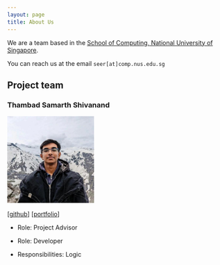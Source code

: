 ```yaml
---
layout: page
title: About Us
---
```


We are a team based in the [School of Computing, National University of Singapore](https://www.comp.nus.edu.sg).

You can reach us at the email `seer[at]comp.nus.edu.sg`

## Project team

### Thambad Samarth Shivanand

<img src="images/samthambad.png" width="200px">

[[github](https://github.com/samthambad)]
[[portfolio](team/samthambad.md)]

* Role: Project Advisor

* Role: Developer
* Responsibilities: Logic
